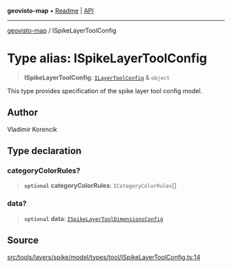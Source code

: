 **geovisto-map** • [Readme](../README.md) \| [API](../globals.md)

***

[geovisto-map](../README.md) / ISpikeLayerToolConfig

# Type alias: ISpikeLayerToolConfig

> **ISpikeLayerToolConfig**: [`ILayerToolConfig`](ILayerToolConfig.md) & `object`

This type provides specification of the spike layer tool config model.

## Author

Vladimir Korencik

## Type declaration

### categoryColorRules?

> **`optional`** **categoryColorRules**: `ICategoryColorRules`[]

### data?

> **`optional`** **data**: [`ISpikeLayerToolDimensionsConfig`](ISpikeLayerToolDimensionsConfig.md)

## Source

[src/tools/layers/spike/model/types/tool/ISpikeLayerToolConfig.ts:14](https://github.com/geovisto/geovisto-map/blob/e22d774889dbc28cc1ec62933ecf6bab6690f172/src/tools/layers/spike/model/types/tool/ISpikeLayerToolConfig.ts#L14)
